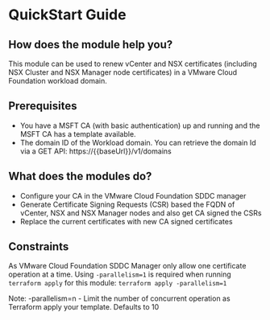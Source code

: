 # QuickStart Guide

## How does the module help you?
This module can be used to renew vCenter and NSX certificates (including NSX Cluster and NSX Manager node certificates) in a VMware Cloud Foundation workload domain.

## Prerequisites

* You have a MSFT CA (with basic authentication) up and running and the MSFT CA has a template available.
* The domain ID of the Workload domain. You can retrieve the domain Id via a GET API: https://{{baseUrl}}/v1/domains

## What does the modules do?
* Configure your CA in the VMware Cloud Foundation SDDC manager
* Generate Certificate Signing Requests (CSR) based the FQDN of vCenter, NSX and NSX Manager nodes and also get CA signed the CSRs
* Replace the current certificates with new CA signed certificates

## Constraints
As VMware Cloud Foundation SDDC Manager only allow one certificate operation at a time. Using `-parallelism=1` is required when running `terraform apply` for this module: `terraform apply -parallelism=1`

Note: -parallelism=n - Limit the number of concurrent operation as Terraform apply your template. Defaults to 10